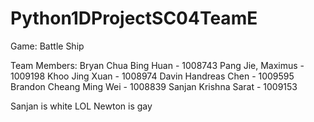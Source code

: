 # Python1DProjectSC04TeamE

Game: Battle Ship

Team Members:
Bryan Chua Bing Huan - 1008743
Pang Jie, Maximus - 1009198
Khoo Jing Xuan - 1008974
Davin Handreas Chen - 1009595
Brandon Cheang Ming Wei - 1008839
Sanjan Krishna Sarat - 1009153

Sanjan is white
LOL
Newton is gay


